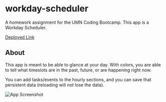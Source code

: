 # workday-scheduler
A homework assignment for the UMN Coding Bootcamp. This app is a Workday Scheduler. 

[Deployed Link](https://joepshoulak.github.io/workday-scheduler/)

## About
This app is meant to be able to glance at your day. With colors, you are able to tell what timeslots are in the past, future, or are happening right now. 

You can add tasks/events to the hourly sections, and you can save that persistent data (reloading will *not* lose the data).

![App Screenshot](https://user-images.githubusercontent.com/1021647/191830087-5142771c-e837-4a0c-af61-f42205ce5c18.png)
